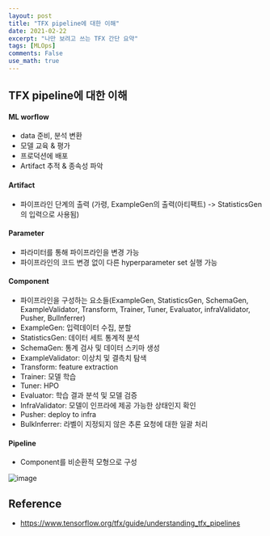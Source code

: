 ```yaml
---
layout: post
title: "TFX pipeline에 대한 이해"
date: 2021-02-22
excerpt: "나만 보려고 쓰는 TFX 간단 요약"
tags: [MLOps]
comments: False
use_math: true
---
```



## TFX pipeline에 대한 이해

#### ML worflow
* data 준비, 분석 변환
* 모델 교육 & 평가
* 프로덕션에 배포
* Artifact 추적 & 종속성 파악

#### Artifact
* 파이프라인 단계의 출력 (가령, ExampleGen의 출력(아티팩트) -> StatisticsGen의 입력으로 사용됨)

#### Parameter
* 파라미터를 통해 파이프라인을 변경 가능
* 파이프라인의 코드 변경 없이 다른 hyperparameter set 실행 가능

#### Component
* 파이프라인을 구성하는 요소들(ExampleGen, StatisticsGen, SchemaGen, ExampleValidator, Transform, Trainer, Tuner, Evaluator, infraValidator, Pusher, BulInferrer)
* ExampleGen: 입력데이터 수집, 분할
* StatisticsGen: 데이터 세트 통계적 분석
* SchemaGen: 통계 검사 및 데이터 스키마 생성
* ExampleValidator: 이상치 및 결측치 탐색
* Transform: feature extraction
* Trainer: 모델 학습
* Tuner: HPO
* Evaluator: 학습 결과 분석 및 모델 검증
* InfraValidator: 모델이 인프라에 제공 가능한 상태인지 확인
* Pusher: deploy to infra
* BulkInferrer: 라벨이 지정되지 않은 추론 요청에 대한 일괄 처리


#### Pipeline
* Component를 비순환적 모형으로 구성

![image](https://user-images.githubusercontent.com/49096513/108686967-77e4c880-7539-11eb-977a-7dd4251cbec3.png)

## Reference
* https://www.tensorflow.org/tfx/guide/understanding_tfx_pipelines
